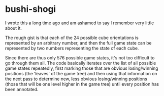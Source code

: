 # bushi-shogi

I wrote this a long time ago and am ashamed to say I remember very little about it.

The rough gist is that each of the 24 possible cube orientations is represented by an arbitrary number, and then the full game state can be represented by two numbers representing the state of each cube.

Since there are thus only 576 possible game states, it's not too difficult to go through them all. The code basically iterates over the list of all possible game states repeatedly, first marking those that are obvious losing/winning positions (the 'leaves' of the game tree) and then using that information on the next pass to determine new, less obvious losing/winning positions (those that will be one level higher in the game tree) until every position has been annotated.
